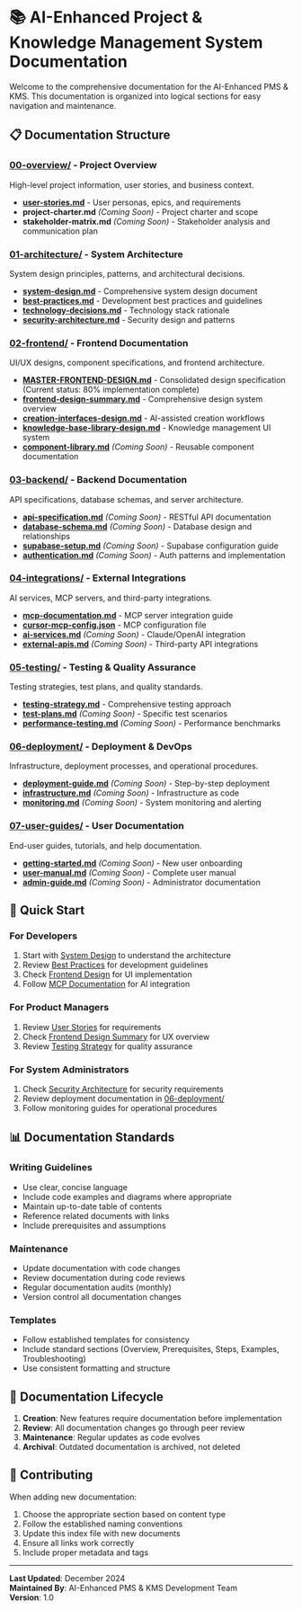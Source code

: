 # 📚 AI-Enhanced Project & Knowledge Management System Documentation

Welcome to the comprehensive documentation for the AI-Enhanced PMS & KMS. This documentation is organized into logical sections for easy navigation and maintenance.

## 📋 Documentation Structure

### [00-overview/](./00-overview/) - Project Overview
High-level project information, user stories, and business context.

- **[user-stories.md](./00-overview/user-stories.md)** - User personas, epics, and requirements
- **project-charter.md** *(Coming Soon)* - Project charter and scope
- **stakeholder-matrix.md** *(Coming Soon)* - Stakeholder analysis and communication plan

### [01-architecture/](./01-architecture/) - System Architecture
System design principles, patterns, and architectural decisions.

- **[system-design.md](./01-architecture/system-design.md)** - Comprehensive system design document
- **[best-practices.md](./01-architecture/best-practices.md)** - Development best practices and guidelines
- **[technology-decisions.md](./01-architecture/technology-decisions.md)** - Technology stack rationale
- **[security-architecture.md](./01-architecture/security-architecture.md)** - Security design and patterns

### [02-frontend/](./02-frontend/) - Frontend Documentation
UI/UX designs, component specifications, and frontend architecture.

- **[MASTER-FRONTEND-DESIGN.md](./02-frontend/MASTER-FRONTEND-DESIGN.md)** - Consolidated design specification (Current status: 80% implementation complete)
- **[frontend-design-summary.md](./02-frontend/frontend-design-summary.md)** - Comprehensive design system overview
- **[creation-interfaces-design.md](./02-frontend/creation-interfaces-design.md)** - AI-assisted creation workflows
- **[knowledge-base-library-design.md](./02-frontend/knowledge-base-library-design.md)** - Knowledge management UI system
- **[component-library.md](./02-frontend/component-library.md)** *(Coming Soon)* - Reusable component documentation

### [03-backend/](./03-backend/) - Backend Documentation
API specifications, database schemas, and server architecture.

- **[api-specification.md](./03-backend/api-specification.md)** *(Coming Soon)* - RESTful API documentation
- **[database-schema.md](./03-backend/database-schema.md)** *(Coming Soon)* - Database design and relationships
- **[supabase-setup.md](./03-backend/supabase-setup.md)** *(Coming Soon)* - Supabase configuration guide
- **[authentication.md](./03-backend/authentication.md)** *(Coming Soon)* - Auth patterns and implementation

### [04-integrations/](./04-integrations/) - External Integrations
AI services, MCP servers, and third-party integrations.

- **[mcp-documentation.md](./04-integrations/mcp-documentation.md)** - MCP server integration guide
- **[cursor-mcp-config.json](./04-integrations/cursor-mcp-config.json)** - MCP configuration file
- **[ai-services.md](./04-integrations/ai-services.md)** *(Coming Soon)* - Claude/OpenAI integration
- **[external-apis.md](./04-integrations/external-apis.md)** *(Coming Soon)* - Third-party API integrations

### [05-testing/](./05-testing/) - Testing & Quality Assurance
Testing strategies, test plans, and quality standards.

- **[testing-strategy.md](./05-testing/testing-strategy.md)** - Comprehensive testing approach
- **[test-plans.md](./05-testing/test-plans.md)** *(Coming Soon)* - Specific test scenarios
- **[performance-testing.md](./05-testing/performance-testing.md)** *(Coming Soon)* - Performance benchmarks

### [06-deployment/](./06-deployment/) - Deployment & DevOps
Infrastructure, deployment processes, and operational procedures.

- **[deployment-guide.md](./06-deployment/deployment-guide.md)** *(Coming Soon)* - Step-by-step deployment
- **[infrastructure.md](./06-deployment/infrastructure.md)** *(Coming Soon)* - Infrastructure as code
- **[monitoring.md](./06-deployment/monitoring.md)** *(Coming Soon)* - System monitoring and alerting

### [07-user-guides/](./07-user-guides/) - User Documentation
End-user guides, tutorials, and help documentation.

- **[getting-started.md](./07-user-guides/getting-started.md)** *(Coming Soon)* - New user onboarding
- **[user-manual.md](./07-user-guides/user-manual.md)** *(Coming Soon)* - Complete user manual
- **[admin-guide.md](./07-user-guides/admin-guide.md)** *(Coming Soon)* - Administrator documentation

## 🎯 Quick Start

### For Developers
1. Start with [System Design](./01-architecture/system-design.md) to understand the architecture
2. Review [Best Practices](./01-architecture/best-practices.md) for development guidelines
3. Check [Frontend Design](./02-frontend/MASTER-FRONTEND-DESIGN.md) for UI implementation
4. Follow [MCP Documentation](./04-integrations/mcp-documentation.md) for AI integration

### For Product Managers
1. Review [User Stories](./00-overview/user-stories.md) for requirements
2. Check [Frontend Design Summary](./02-frontend/frontend-design-summary.md) for UX overview
3. Review [Testing Strategy](./05-testing/testing-strategy.md) for quality assurance

### For System Administrators
1. Check [Security Architecture](./01-architecture/security-architecture.md) for security requirements
2. Review deployment documentation in [06-deployment/](./06-deployment/)
3. Follow monitoring guides for operational procedures

## 📊 Documentation Standards

### Writing Guidelines
- Use clear, concise language
- Include code examples and diagrams where appropriate
- Maintain up-to-date table of contents
- Reference related documents with links
- Include prerequisites and assumptions

### Maintenance
- Update documentation with code changes
- Review documentation during code reviews
- Regular documentation audits (monthly)
- Version control all documentation changes

### Templates
- Follow established templates for consistency
- Include standard sections (Overview, Prerequisites, Steps, Examples, Troubleshooting)
- Use consistent formatting and structure

## 🔄 Documentation Lifecycle

1. **Creation**: New features require documentation before implementation
2. **Review**: All documentation changes go through peer review
3. **Maintenance**: Regular updates as code evolves
4. **Archival**: Outdated documentation is archived, not deleted

## 🤝 Contributing

When adding new documentation:
1. Choose the appropriate section based on content type
2. Follow the established naming conventions
3. Update this index file with new documents
4. Ensure all links work correctly
5. Include proper metadata and tags

---

**Last Updated**: December 2024  
**Maintained By**: AI-Enhanced PMS & KMS Development Team  
**Version**: 1.0 